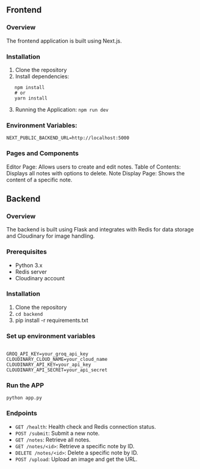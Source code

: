 ## Frontend

### Overview

The frontend application is built using Next.js.

### Installation

1. Clone the repository
2. Install dependencies:

```
   npm install
   # or
   yarn install
```

3. Running the Application: `npm run dev`

### Environment Variables:

`NEXT_PUBLIC_BACKEND_URL=http://localhost:5000`

### Pages and Components

Editor Page: Allows users to create and edit notes.
Table of Contents: Displays all notes with options to delete.
Note Display Page: Shows the content of a specific note.

## Backend

### Overview

The backend is built using Flask and integrates with Redis for data storage and Cloudinary for image handling.

### Prerequisites

- Python 3.x
- Redis server
- Cloudinary account

### Installation

1. Clone the repository
2. `cd backend`
3. pip install -r requirements.txt

### Set up environment variables

```

GROQ_API_KEY=your_groq_api_key
CLOUDINARY_CLOUD_NAME=your_cloud_name
CLOUDINARY_API_KEY=your_api_key
CLOUDINARY_API_SECRET=your_api_secret

```

### Run the APP

`python app.py`

### Endpoints

- `GET /health`: Health check and Redis connection status.
- `POST /submit`: Submit a new note.
- `GET /notes`: Retrieve all notes.
- `GET /notes/<id>`: Retrieve a specific note by ID.
- `DELETE /notes/<id>`: Delete a specific note by ID.
- `POST /upload`: Upload an image and get the URL.

```

```
